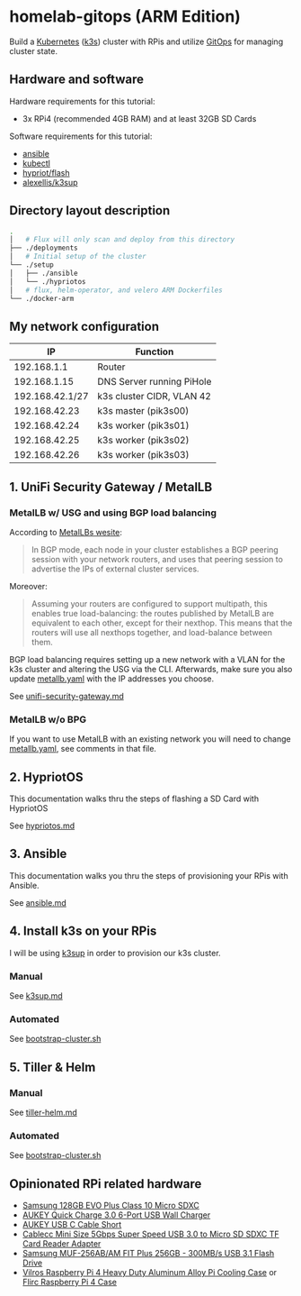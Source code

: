# homelab-gitops (ARM Edition)

Build a [Kubernetes](https://kubernetes.io/) ([k3s](https://github.com/rancher/k3s)) cluster with RPis and utilize [GitOps](https://www.weave.works/technologies/gitops/) for managing cluster state.

## Hardware and software

Hardware requirements for this tutorial:

- 3x RPi4 (recommended 4GB RAM) and at least 32GB SD Cards

Software requirements for this tutorial:

- [ansible](https://docs.ansible.com/ansible/latest/installation_guide/intro_installation.html)
- [kubectl](https://kubernetes.io/docs/tasks/tools/install-kubectl/)
- [hypriot/flash](https://github.com/hypriot/flash)
- [alexellis/k3sup](https://github.com/alexellis/k3sup)

## Directory layout description

```bash
.
│   # Flux will only scan and deploy from this directory
├── ./deployments
│   # Initial setup of the cluster
└── ./setup
│   ├── ./ansible
│   └── ./hypriotos
│   # flux, helm-operator, and velero ARM Dockerfiles
└── ./docker-arm
```

## My network configuration

|IP|Function|
|---|---|
|192.168.1.1|Router|
|192.168.1.15|DNS Server running PiHole|
|192.168.42.1/27|k3s cluster CIDR, VLAN 42|
|192.168.42.23|k3s master (pik3s00)|
|192.168.42.24|k3s worker (pik3s01)|
|192.168.42.25|k3s worker (pik3s02)|
|192.168.42.26|k3s worker (pik3s03)|

## 1. UniFi Security Gateway / MetalLB

### MetalLB w/ USG and using BGP load balancing

According to [MetalLBs wesite](https://metallb.universe.tf/concepts/bgp/):

> In BGP mode, each node in your cluster establishes a BGP peering session with your network routers, and uses that peering session to advertise the IPs of external cluster services.

Moreover:

> Assuming your routers are configured to support multipath, this enables true load-balancing: the routes published by MetalLB are equivalent to each other, except for their nexthop. This means that the routers will use all nexthops together, and load-balance between them.

BGP load balancing requires setting up a new network with a VLAN for the k3s cluster and altering the USG via the CLI. Afterwards, make sure you also update [metallb.yaml](deployments/kube-system/metallb/metallb.yaml) with the IP addresses you choose.

See [unifi-security-gateway.md](docs/1-unifi-security-gateway.md)

### MetalLB w/o BPG

If you want to use MetalLB with an existing network you will need to change [metallb.yaml](deployments/kube-system/metallb/metallb.yaml), see comments in that file.

## 2. HypriotOS

This documentation walks thru the steps of flashing a SD Card with HypriotOS

See [hypriotos.md](docs/2-hypriotos.md)

## 3. Ansible

This documentation walks you thru the steps of provisioning your RPis with Ansible.

See [ansible.md](docs/3-ansible.md)

## 4. Install k3s on your RPis

I will be using [k3sup](https://github.com/alexellis/k3sup) in order to provision our k3s cluster.

### Manual

See [k3sup.md](docs/4-k3sup.md)

### Automated

See [bootstrap-cluster.sh](setup/bootstrap-cluster.sh)

## 5. Tiller & Helm

### Manual

See [tiller-helm.md](docs/5-tiller-helm.md)

### Automated

See [bootstrap-cluster.sh](setup/bootstrap-cluster.sh)

## Opinionated RPi related hardware

- [Samsung 128GB EVO Plus Class 10 Micro SDXC](https://smile.amazon.com/gp/product/B06XFHQGB9/ref=ppx_yo_dt_b_asin_title_o01_s00?ie=UTF8&psc=1)
- [AUKEY Quick Charge 3.0 6-Port USB Wall Charger](https://smile.amazon.com/gp/product/B01F20J4PE/ref=ppx_yo_dt_b_asin_title_o06_s00?ie=UTF8&psc=1)
- [AUKEY USB C Cable Short](https://smile.amazon.com/gp/product/B0746C244X/ref=ppx_yo_dt_b_asin_title_o06_s00?ie=UTF8&psc=1)
- [Cablecc Mini Size 5Gbps Super Speed USB 3.0 to Micro SD SDXC TF Card Reader Adapter](https://smile.amazon.com/gp/product/B01787LD3K/ref=ppx_yo_dt_b_asin_title_o08_s00?ie=UTF8&psc=1)
- [Samsung MUF-256AB/AM FIT Plus 256GB - 300MB/s USB 3.1 Flash Drive](https://smile.amazon.com/gp/product/B07D7Q41PM/ref=ppx_yo_dt_b_asin_title_o01_s00?ie=UTF8&psc=1)
- [Vilros Raspberry Pi 4 Heavy Duty Aluminum Alloy Pi Cooling Case](https://smile.amazon.com/gp/product/B07XVPH79R/ref=ppx_yo_dt_b_asin_title_o00_s01?ie=UTF8&psc=1) or [Flirc Raspberry Pi 4 Case](https://smile.amazon.com/Flirc-Raspberry-Pi-Case-Silver/dp/B07WG4DW52/ref=sr_1_3)